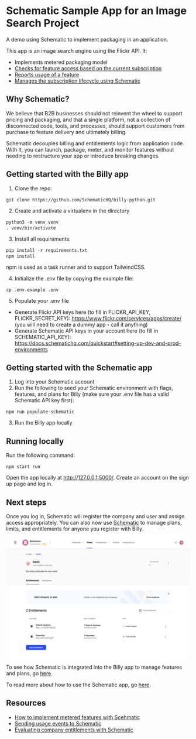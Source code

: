 # Schematic Sample App for an Image Search Project

A demo using Schematic to implement packaging in an application.

This app is an image search engine using the Flickr API. It:
- Implements metered packaging model
- [Checks for feature access based on the current subscription](https://github.com/SchematicHQ/billy-python/blob/e03d3bb35b87925eb4151842894b784585330d77/vendors/schematic_python.py#L24)
- [Reports usage of a feature](https://github.com/SchematicHQ/billy-python/blob/e03d3bb35b87925eb4151842894b784585330d77/vendors/schematic_python.py#L132)
- [Manages the subscription lifecycle using Schematic](https://github.com/SchematicHQ/billy-python/blob/e03d3bb35b87925eb4151842894b784585330d77/main.py#L96)

## Why Schematic?
We believe that B2B businesses should not reinvent the wheel to support pricing and packaging, and that a single platform, not a collection of disconnected code, tools, and processes, should support customers from purchase to feature delivery and ultimately billing.

Schematic decouples billing and entitlements logic from application code. With it, you can launch, package, meter, and monitor features without needing to restructure your app or introduce breaking changes.

## Getting started with the Billy app

1. Clone the repo:

```
git clone https://github.com/SchematicHQ/billy-python.git
```

2. Create and activate a virtualenv in the directory

```
python3 -m venv venv
. venv/bin/activate
```

3. Install all requirements:

```
pip install -r requirements.txt
npm install
```

npm is used as a task runner and to support TailwindCSS.

4. Initialize the .env file by copying the example file:

```
cp .env.example .env
```

5. Populate your .env file
- Generate Flickr API keys here (to fill in FLICKR_API_KEY, FLICKR_SECRET_KEY): https://www.flickr.com/services/apps/create/ (you will need to create a dummy app - call it anything)
- Generate Schematic API keys in your account here (to fill in SCHEMATIC_API_KEY): https://docs.schematichq.com/quickstart#setting-up-dev-and-prod-environments

## Getting started with the Schematic app

1. Log into your Schematic account
2. Run the following to seed your Schematic environment with flags, features, and plans for Billy (make sure your .env file has a valid Schematic API key first):

```
npm run populate-schematic
```

3. Run the Billy app locally

## Running locally

Run the following command:

```
npm start run
```

Open the app locally at http://127.0.0.1:5000/. Create an account on the sign up page and log in.

## Next steps

Once you log in, Schematic will register the company and user and assign access appropriately. You can also now use [Schematic](https://app.schematichq.com/) to manage plans, limits, and entitlements for anyone you register with Billy.

![Screenshot of Schematic](https://github.com/SchematicHQ/billy-python/blob/main/static/schematic-screenshot.png)

To see how Schematic is integrated into the Billy app to manage features and plans, go [here](https://github.com/SchematicHQ/billy-python/blob/main/vendors/schematic_python.py).

To read more about how to use the Schematic app, go [here](https://docs.schematichq.com/).

## Resources

- [How to implement metered features with Scehmatic](https://github.com/SchematicHQ/billy-python/blob/e03d3bb35b87925eb4151842894b784585330d77/main.py#L96)
- [Sending usage events to Schematic](https://docs.schematichq.com/quickstart#sending-track-and-identify-calls)
- [Evaluating company entitlements with Schematic](https://docs.schematichq.com/quickstart#evaluating-entitlements)